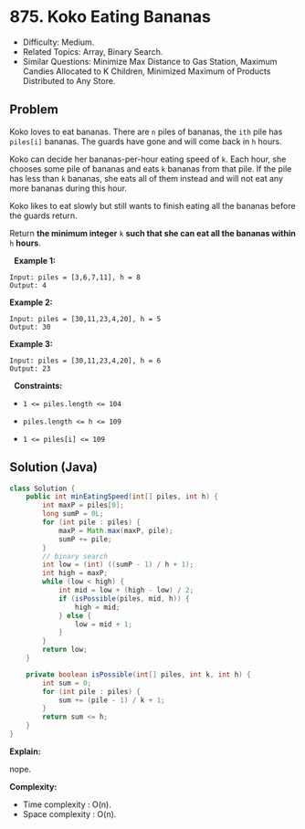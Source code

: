 # 875. Koko Eating Bananas

- Difficulty: Medium.
- Related Topics: Array, Binary Search.
- Similar Questions: Minimize Max Distance to Gas Station, Maximum Candies Allocated to K Children, Minimized Maximum of Products Distributed to Any Store.

## Problem

Koko loves to eat bananas. There are ```n``` piles of bananas, the ```ith``` pile has ```piles[i]``` bananas. The guards have gone and will come back in ```h``` hours.

Koko can decide her bananas-per-hour eating speed of ```k```. Each hour, she chooses some pile of bananas and eats ```k``` bananas from that pile. If the pile has less than ```k``` bananas, she eats all of them instead and will not eat any more bananas during this hour.

Koko likes to eat slowly but still wants to finish eating all the bananas before the guards return.

Return **the minimum integer** ```k``` **such that she can eat all the bananas within** ```h``` **hours**.

 
**Example 1:**

```
Input: piles = [3,6,7,11], h = 8
Output: 4
```

**Example 2:**

```
Input: piles = [30,11,23,4,20], h = 5
Output: 30
```

**Example 3:**

```
Input: piles = [30,11,23,4,20], h = 6
Output: 23
```

 
**Constraints:**


	
- ```1 <= piles.length <= 104```
	
- ```piles.length <= h <= 109```
	
- ```1 <= piles[i] <= 109```



## Solution (Java)

```java
class Solution {
    public int minEatingSpeed(int[] piles, int h) {
        int maxP = piles[0];
        long sumP = 0L;
        for (int pile : piles) {
            maxP = Math.max(maxP, pile);
            sumP += pile;
        }
        // binary search
        int low = (int) ((sumP - 1) / h + 1);
        int high = maxP;
        while (low < high) {
            int mid = low + (high - low) / 2;
            if (isPossible(piles, mid, h)) {
                high = mid;
            } else {
                low = mid + 1;
            }
        }
        return low;
    }

    private boolean isPossible(int[] piles, int k, int h) {
        int sum = 0;
        for (int pile : piles) {
            sum += (pile - 1) / k + 1;
        }
        return sum <= h;
    }
}
```

**Explain:**

nope.

**Complexity:**

* Time complexity : O(n).
* Space complexity : O(n).
